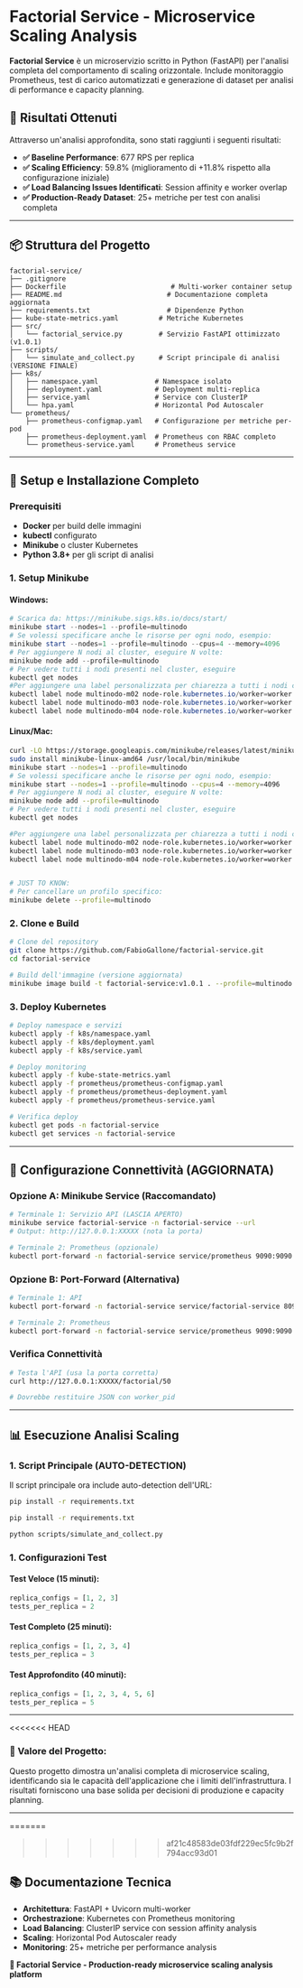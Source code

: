 # Factorial Service - Microservice Scaling Analysis

**Factorial Service** è un microservizio scritto in Python (FastAPI) per l'analisi completa del comportamento di scaling orizzontale. Include monitoraggio Prometheus, test di carico automatizzati e generazione di dataset per analisi di performance e capacity planning.

## 🎯 Risultati Ottenuti

Attraverso un'analisi approfondita, sono stati raggiunti i seguenti risultati:

- **✅ Baseline Performance**: 677 RPS per replica
- **✅ Scaling Efficiency**: 59.8% (miglioramento di +11.8% rispetto alla configurazione iniziale)
- **✅ Load Balancing Issues Identificati**: Session affinity e worker overlap
- **✅ Production-Ready Dataset**: 25+ metriche per test con analisi completa

---

## 📦 Struttura del Progetto

```
factorial-service/
├── .gitignore
├── Dockerfile                          # Multi-worker container setup
├── README.md                          # Documentazione completa aggiornata
├── requirements.txt                   # Dipendenze Python
├── kube-state-metrics.yaml          # Metriche Kubernetes
├── src/
│   └── factorial_service.py         # Servizio FastAPI ottimizzato (v1.0.1)
├── scripts/
│   └── simulate_and_collect.py      # Script principale di analisi (VERSIONE FINALE)
├── k8s/
│   ├── namespace.yaml              # Namespace isolato
│   ├── deployment.yaml             # Deployment multi-replica
│   ├── service.yaml                # Service con ClusterIP
│   └── hpa.yaml                    # Horizontal Pod Autoscaler
└── prometheus/
    ├── prometheus-configmap.yaml   # Configurazione per metriche per-pod
    ├── prometheus-deployment.yaml  # Prometheus con RBAC completo
    └── prometheus-service.yaml     # Prometheus service
```

---

## 🚀 Setup e Installazione Completo

### **Prerequisiti**
- **Docker** per build delle immagini
- **kubectl** configurato
- **Minikube** o cluster Kubernetes
- **Python 3.8+** per gli script di analisi

### **1. Setup Minikube**

#### **Windows:**
```powershell
# Scarica da: https://minikube.sigs.k8s.io/docs/start/
minikube start --nodes=1 --profile=multinodo
# Se volessi specificare anche le risorse per ogni nodo, esempio:
minikube start --nodes=1 --profile=multinodo --cpus=4 --memory=4096
# Per aggiungere N nodi al cluster, eseguire N volte:
minikube node add --profile=multinodo
# Per vedere tutti i nodi presenti nel cluster, eseguire
kubectl get nodes
#Per aggiungere una label personalizzata per chiarezza a tutti i nodi creati, esempio con cluster di 4 nodi:
kubectl label node multinodo-m02 node-role.kubernetes.io/worker=worker
kubectl label node multinodo-m03 node-role.kubernetes.io/worker=worker
kubectl label node multinodo-m04 node-role.kubernetes.io/worker=worker
```

#### **Linux/Mac:**
```bash
curl -LO https://storage.googleapis.com/minikube/releases/latest/minikube-linux-amd64
sudo install minikube-linux-amd64 /usr/local/bin/minikube
minikube start --nodes=1 --profile=multinodo
# Se volessi specificare anche le risorse per ogni nodo, esempio:
minikube start --nodes=1 --profile=multinodo --cpus=4 --memory=4096
# Per aggiungere N nodi al cluster, eseguire N volte:
minikube node add --profile=multinodo
# Per vedere tutti i nodi presenti nel cluster, eseguire
kubectl get nodes

#Per aggiungere una label personalizzata per chiarezza a tutti i nodi creati, esempio con cluster di 4 nodi:
kubectl label node multinodo-m02 node-role.kubernetes.io/worker=worker
kubectl label node multinodo-m03 node-role.kubernetes.io/worker=worker
kubectl label node multinodo-m04 node-role.kubernetes.io/worker=worker


# JUST TO KNOW:
# Per cancellare un profilo specifico:
minikube delete --profile=multinodo
```


### **2. Clone e Build**
```bash
# Clone del repository
git clone https://github.com/FabioGallone/factorial-service.git
cd factorial-service

# Build dell'immagine (versione aggiornata)
minikube image build -t factorial-service:v1.0.1 . --profile=multinodo

```

### **3. Deploy Kubernetes**
```bash
# Deploy namespace e servizi
kubectl apply -f k8s/namespace.yaml
kubectl apply -f k8s/deployment.yaml
kubectl apply -f k8s/service.yaml

# Deploy monitoring
kubectl apply -f kube-state-metrics.yaml
kubectl apply -f prometheus/prometheus-configmap.yaml
kubectl apply -f prometheus/prometheus-deployment.yaml
kubectl apply -f prometheus/prometheus-service.yaml

# Verifica deploy
kubectl get pods -n factorial-service
kubectl get services -n factorial-service
```

---

## 🔧 Configurazione Connettività (AGGIORNATA)

### **Opzione A: Minikube Service (Raccomandato)**
```bash
# Terminale 1: Servizio API (LASCIA APERTO)
minikube service factorial-service -n factorial-service --url
# Output: http://127.0.0.1:XXXXX (nota la porta)

# Terminale 2: Prometheus (opzionale)
kubectl port-forward -n factorial-service service/prometheus 9090:9090
```

### **Opzione B: Port-Forward (Alternativa)**
```bash
# Terminale 1: API
kubectl port-forward -n factorial-service service/factorial-service 8095:80

# Terminale 2: Prometheus
kubectl port-forward -n factorial-service service/prometheus 9090:9090
```

### **Verifica Connettività**
```bash
# Testa l'API (usa la porta corretta)
curl http://127.0.0.1:XXXXX/factorial/50

# Dovrebbe restituire JSON con worker_pid
```

---

## 📊 Esecuzione Analisi Scaling

### **1. Script Principale (AUTO-DETECTION)**
Il script principale ora include auto-detection dell'URL:
```bash
pip install -r requirements.txt
```

```bash
pip install -r requirements.txt
```

```bash
python scripts/simulate_and_collect.py
```



### **1. Configurazioni Test**

#### **Test Veloce (15 minuti):**
```python
replica_configs = [1, 2, 3]
tests_per_replica = 2
```

#### **Test Completo (25 minuti):**
```python
replica_configs = [1, 2, 3, 4]
tests_per_replica = 3
```

#### **Test Approfondito (40 minuti):**
```python
replica_configs = [1, 2, 3, 4, 5, 6]
tests_per_replica = 5
```

---

<<<<<<< HEAD




### **🎯 Valore del Progetto:**
Questo progetto dimostra un'analisi completa di microservice scaling, identificando sia le capacità dell'applicazione che i limiti dell'infrastruttura. I risultati forniscono una base solida per decisioni di produzione e capacity planning.

---

=======
>>>>>>> af21c48583de03fdf229ec5fc9b2f794acc93d01
## 📚 Documentazione Tecnica

- **Architettura**: FastAPI + Uvicorn multi-worker
- **Orchestrazione**: Kubernetes con Prometheus monitoring
- **Load Balancing**: ClusterIP service con session affinity analysis
- **Scaling**: Horizontal Pod Autoscaler ready
- **Monitoring**: 25+ metriche per performance analysis

**🎯 Factorial Service - Production-ready microservice scaling analysis platform**